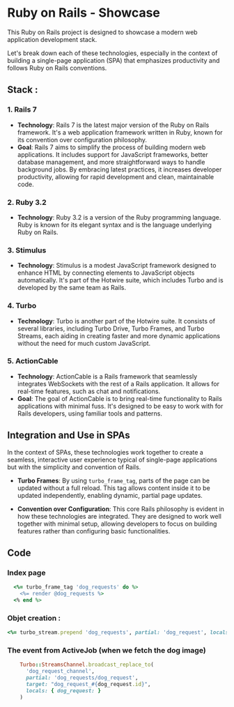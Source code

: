 # Ruby on Rails - Showcase

This Ruby on Rails project is designed to showcase a modern web application development stack.

Let's break down each of these technologies, especially in the context of building a single-page application (SPA) that emphasizes productivity and follows Ruby on Rails conventions.

## Stack :

### 1. **Rails 7**
   - **Technology**: Rails 7 is the latest major version of the Ruby on Rails framework. It's a web application framework written in Ruby, known for its convention over configuration philosophy.
   - **Goal**: Rails 7 aims to simplify the process of building modern web applications. It includes support for JavaScript frameworks, better database management, and more straightforward ways to handle background jobs. By embracing latest practices, it increases developer productivity, allowing for rapid development and clean, maintainable code.

### 2. **Ruby 3.2**
   - **Technology**: Ruby 3.2 is a version of the Ruby programming language. Ruby is known for its elegant syntax and is the language underlying Ruby on Rails.

### 3. **Stimulus**
   - **Technology**: Stimulus is a modest JavaScript framework designed to enhance HTML by connecting elements to JavaScript objects automatically. It's part of the Hotwire suite, which includes Turbo and is developed by the same team as Rails.


### 4. **Turbo**
   - **Technology**: Turbo is another part of the Hotwire suite. It consists of several libraries, including Turbo Drive, Turbo Frames, and Turbo Streams, each aiding in creating faster and more dynamic applications without the need for much custom JavaScript.

### 5. **ActionCable**
   - **Technology**: ActionCable is a Rails framework that seamlessly integrates WebSockets with the rest of a Rails application. It allows for real-time features, such as chat and notifications.
   - **Goal**: The goal of ActionCable is to bring real-time functionality to Rails applications with minimal fuss. It's designed to be easy to work with for Rails developers, using familiar tools and patterns.

## Integration and Use in SPAs
In the context of SPAs, these technologies work together to create a seamless, interactive user experience typical of single-page applications but with the simplicity and convention of Rails. 

- **Turbo Frames**: By using `turbo_frame_tag`, parts of the page can be updated without a full reload. This tag allows content inside it to be updated independently, enabling dynamic, partial page updates.
  
- **Convention over Configuration**: This core Rails philosophy is evident in how these technologies are integrated. They are designed to work well together with minimal setup, allowing developers to focus on building features rather than configuring basic functionalities.


## Code

### Index page
```ruby
  <%= turbo_frame_tag 'dog_requests' do %>
    <%= render @dog_requests %>
  <% end %>
```

### Objet creation :
```ruby
<%= turbo_stream.prepend 'dog_requests', partial: 'dog_request', locals: { dog_request: @dog_request } %>

```

### The event from ActiveJob (when we fetch the dog image)

```ruby
    Turbo::StreamsChannel.broadcast_replace_to(
      'dog_request_channel',
      partial: 'dog_requests/dog_request',
      target: "dog_request_#{dog_request.id}",
      locals: { dog_request: }
    )
```
